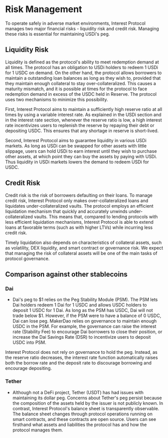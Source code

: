 # Risk Management

To operate safely in adverse market environments, Interest Protocol manages two major financial risks - liquidity risk and credit risk. Managing these risks is essential for maintaining USDi's peg.

## Liquidity Risk
Liquidity is defined as the protocol's ability to meet redemption demand at all times. The protocol has an obligation to USDi holders to redeem 1 USDi for 1 USDC on demand. On the other hand, the protocol allows borrowers to maintain a outstanding loan balances as long as they wish to, provided that they maintain enough collateral to stay over-collateralized. This causes a maturity mismatch, and it is possible at times for the protocol to face redemption demand in excess of the USDC held in Reserve. The protocol uses two mechanisms to minimize this possibility.

First, Interest Protocol aims to maintain a sufficiently high reserve ratio at all times by using a variable interest rate. As explained in the USDi section and in the interest rate section, whenever the reserve ratio is low, a high interest rate incentivizes users to replenish the reserve by repaying their debt or depositing USDC. This ensures that any shortage in reserve is short-lived.

Second, Interest Protocol aims to guarantee liquidity in various USDi markets. As long as USDi can be swapped for other assets with little slippage, users can hold USDi to earn interest until they wish to purchase other assets, at which point they can buy the assets by paying with USDi. Thus liquidity in USDi markets lowers the demand to redeem USDi for USDC.

## Credit Risk

Credit risk is the risk of borrowers defaulting on their loans. To manage credit risk, Interest Protocol only makes over-collateralized loans and liquidates under-collateralized vaults. The protocol employs an efficient liquidation mechanism that quickly and accurately unwinds under-collateralized vaults. This means that, compared to lending protocols with less efficient liquidation mechanisms, Interest Protocol is able to extend loans at favorable terms (such as with higher LTVs) while incurring less credit risk.

Timely liquidation also depends on characteristics of collateral assets, such as  volatility, DEX liquidity, and smart contract or governance risk. We expect that managing the risk of collateral assets will be one of the main tasks of protocol governance.

## Comparison against other stablecoins

### Dai
* Dai's peg to $1 relies on the Peg Stability Module (PSM). The PSM lets Dai holders redeem 1 Dai for 1 USDC and allows USDC holders to deposit 1 USDC for 1 Dai. As long as the PSM has USDC, Dai will not trade below $1. However, if the PSM were to have a balance of 0 USDC, Dai can lose peg. MakerDao relies on governance to maintain enough USDC in the PSM. For example, the governance can raise the interest rate (Stability Fee) to encourage Dai borrowers to close their position, or increase the Dai Savings Rate (DSR) to incentivize users to deposit USDC into PSM.

Interest Protocol does not rely on governance to hold the peg. Instead, as the reserve ratio decreases, the interest rate function automatically raises both the borrow rate and the deposit rate to discourage borrowing and encourage depositing.

### Tether
* Although not a DeFi project, Tether (USDT) has had issues with maintaining its dollar peg. Concerns about Tether's peg persist because the composition of the assets held by the issuer is not publicly known. In contrast, Interest Protocol's balance sheet is transparently observable. The balance sheet changes through protocol operations running on smart contracts, and these contracts are open source. Users can see firsthand what assets and liabilities the protocol has and how the protocol manages them.

